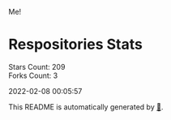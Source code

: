 Me!

# Respositories Stats
Stars Count: 209  
Forks Count: 3

2022-02-08 00:05:57  

This README is automatically generated by [🐰](https://github.com/rnitta/rnitta).
